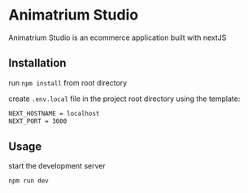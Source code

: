 # Animatrium Studio

Animatrium Studio is an ecommerce application built with nextJS

## Installation

run `npm install` from root directory

create `.env.local` file in the project root directory using the template:

```bash
NEXT_HOSTNAME = localhost
NEXT_PORT = 3000
```

## Usage

start the development server

```bash
npm run dev
```
